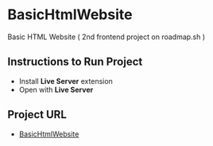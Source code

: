 # BasicHtmlWebsite
Basic HTML Website ( 2nd frontend project on roadmap.sh )

## Instructions to Run Project
* Install **Live Server** extension
* Open with **Live Server** 

## Project URL
* [BasicHtmlWebsite](https://roadmap.sh/projects/basic-html-website)
